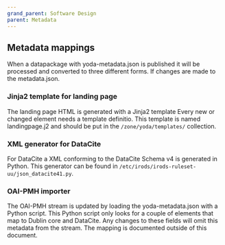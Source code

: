 ```yaml
---
grand_parent: Software Design
parent: Metadata
---
```

## Metadata mappings
When a datapackage with yoda-metadata.json is published it will be processed and converted to three different forms.
If changes are made to the metadata.json.

### Jinja2 template for landing page
The landing page HTML is generated with a Jinja2 template
Every new or changed element needs a template definitio.
This template is named landingpage.j2 and should be put in the `/zone/yoda/templates/` collection.

### XML generator for DataCite
For DataCite a XML conforming to the DataCite Schema v4 is generated in Python.
This generator can be found in `/etc/irods/irods-ruleset-uu/json_datacite41.py`.

### OAI-PMH importer
The OAI-PMH stream is updated by loading the yoda-metadata.json with a Python script.
This Python script only looks for a couple of elements that map to Dublin core and DataCite.
Any changes to these fields will omit this metadata from the stream.
The mapping is documented outside of this document.
